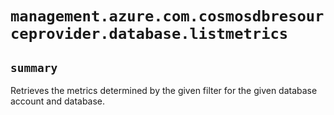 # `management.azure.com.cosmosdbresourceprovider.database.listmetrics`

## `summary`
Retrieves the metrics determined by the given filter for the given database account and database.


